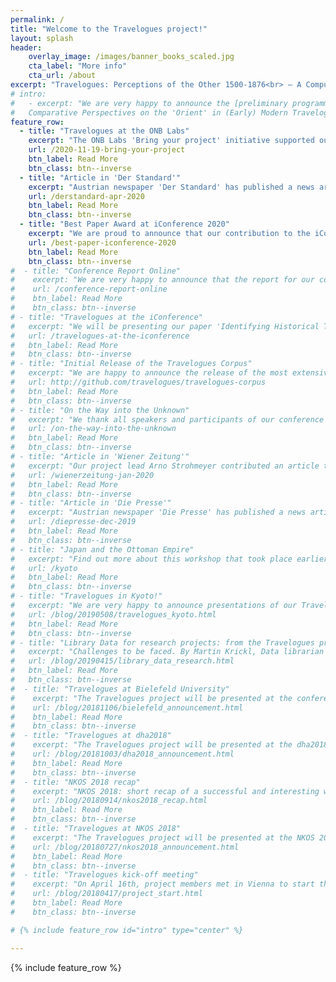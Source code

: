 ```yaml
---
permalink: /
title: "Welcome to the Travelogues project!"
layout: splash
header:
    overlay_image: /images/banner_books_scaled.jpg
    cta_label: "More info"
    cta_url: /about
excerpt: "Travelogues: Perceptions of the Other 1500-1876<br> – A Computerized Analysis"
# intro:
#   - excerpt: "We are very happy to announce the [preliminary programme](/intotheunknown/) for the Conference **'On the Way into the Unknown?
#   Comparative Perspectives on the 'Orient' in (Early) Modern Travelogues'** in Vienna on 28.–30.11.2019."
feature_row:
  - title: "Travelogues at the ONB Labs"
    excerpt: "The ONB Labs 'Bring your project' initiative supported our work on bibliographic metadata extraction."
    url: /2020-11-19-bring-your-project
    btn_label: Read More
    btn_class: btn--inverse
  - title: "Article in 'Der Standard'"
    excerpt: "Austrian newspaper 'Der Standard' has published a news article about the project in their April 1 print edition and online."
    url: /derstandard-apr-2020
    btn_label: Read More
    btn_class: btn--inverse
  - title: "Best Paper Award at iConference 2020"
    excerpt: "We are proud to announce that our contribution to the iConference 2020 in Borås, Sweden won the Lee Dirks Award for Best Full Paper"
    url: /best-paper-iconference-2020
    btn_label: Read More
    btn_class: btn--inverse
#  - title: "Conference Report Online"
#    excerpt: "We are very happy to announce that the report for our conference held in Vienna in November 2019 is online"
#    url: /conference-report-online
#    btn_label: Read More
#    btn_class: btn--inverse
# - title: "Travelogues at the iConference"
#   excerpt: "We will be presenting our paper 'Identifying Historical Travelogues in Large Text Corpora Using Machine Learning' at the iConference in Borås, Sweden"
#   url: /travelogues-at-the-iconference
#   btn_label: Read More
#   btn_class: btn--inverse
# - title: "Initial Release of the Travelogues Corpus"
#   excerpt: "We are happy to announce the release of the most extensive open data collection of early modern German travelogues ever created"
#   url: http://github.com/travelogues/travelogues-corpus
#   btn_label: Read More
#   btn_class: btn--inverse
# - title: "On the Way into the Unknown"
#   excerpt: "We thank all speakers and participants of our conference on 28.–30.11.2019 in Vienna"
#   url: /on-the-way-into-the-unknown
#   btn_label: Read More
#   btn_class: btn--inverse 
# - title: "Article in 'Wiener Zeitung'"
#   excerpt: "Our project lead Arno Strohmeyer contributed an article to the Jan 4 print edition of the 'Wiener Zeitung', one of the largest daily newspapers in Austria."
#   url: /wienerzeitung-jan-2020
#   btn_label: Read More
#   btn_class: btn--inverse
# - title: "Article in 'Die Presse'"
#   excerpt: "Austrian newspaper 'Die Presse' has published a news article about the project in their Dec 21 print edition."
#   url: /diepresse-dec-2019
#   btn_label: Read More
#   btn_class: btn--inverse
# - title: "Japan and the Ottoman Empire"
#   excerpt: "Find out more about this workshop that took place earlier this year in Kyoto."
#   url: /kyoto
#   btn_label: Read More
#   btn_class: btn--inverse
# - title: "Travelogues in Kyoto!"
#   excerpt: "We are very happy to announce presentations of our Travelogues project at the University of Kyoto!"
#   url: /blog/20190508/travelogues_kyoto.html
#   btn_label: Read More
#   btn_class: btn--inverse
# - title: "Library Data for research projects: from the Travelogues project point of view"
#   excerpt: "Challenges to be faced. By Martin Krickl, Data librarian at the Austrian National Library."
#   url: /blog/20190415/library_data_research.html
#   btn_label: Read More
#   btn_class: btn--inverse
#  - title: "Travelogues at Bielefeld University"
#    excerpt: "The Travelogues project will be presented at the conference “Traveling, Narrating Comparing. Travel Narratives of the Americas from 18th to the 20th Century” at Bielefeld University!"
#    url: /blog/20181106/bielefeld_announcement.html
#    btn_label: Read More
#    btn_class: btn--inverse
#  - title: "Travelogues at dha2018"
#    excerpt: "The Travelogues project will be presented at the dha2018 conference on Thursday, November 29th, in Salzburg, Austria!"
#    url: /blog/20181003/dha2018_announcement.html
#    btn_label: Read More
#    btn_class: btn--inverse
#  - title: "NKOS 2018 recap"
#    excerpt: "NKOS 2018: short recap of a successful and interesting workshop."
#    url: /blog/20180914/nkos2018_recap.html
#    btn_label: Read More
#    btn_class: btn--inverse
#  - title: "Travelogues at NKOS 2018"
#    excerpt: "The Travelogues project will be presented at the NKOS 2018 workshop on 13th September, in Porto, Portugal!"
#    url: /blog/20180727/nkos2018_announcement.html
#    btn_label: Read More
#    btn_class: btn--inverse
#  - title: "Travelogues kick-off meeting"
#    excerpt: "On April 16th, project members met in Vienna to start the work on our project."
#    url: /blog/20180417/project_start.html
#    btn_label: Read More
#    btn_class: btn--inverse

# {% include feature_row id="intro" type="center" %}

---
```


{% include feature_row %}
